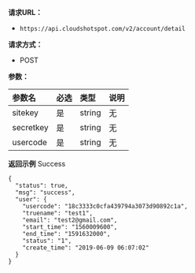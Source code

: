 
**请求URL：** 
- ` https://api.cloudshotspot.com/v2/account/detail `
  
**请求方式：**
- POST 

**参数：** 

|参数名|必选|类型|说明|
|:----    |:---|:----- |-----   |
|sitekey |  是  |    string   |    无   |
|secretkey |  是  |    string   |    无   |
|usercode |  是  |    string   |    无   |


**返回示例**
Success
``` 
{
  "status": true,
  "msg": "success",
  "user": {
    "usercode": "18c3333c0cfa439794a3073d90892c1a",
    "truename": "test1",
    "email": "test2@gmail.com",
    "start_time": "1560009600",
    "end_time": "1591632000",
    "status": "1",
    "create_time": "2019-06-09 06:07:02"
  }
}

```

